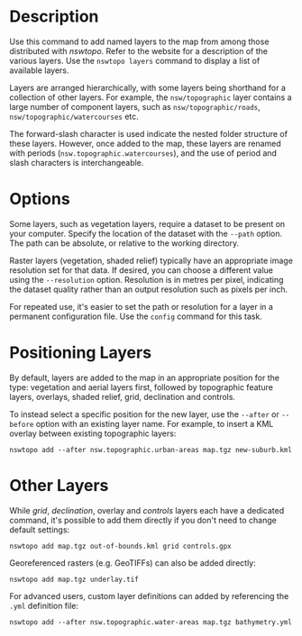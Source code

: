 # Description

Use this command to add named layers to the map from among those distributed with *nswtopo*. Refer to the website for a description of the various layers. Use the `nswtopo layers` command to display a list of available layers.

Layers are arranged hierarchically, with some layers being shorthand for a collection of other layers. For example, the `nsw/topographic` layer contains a large number of component layers, such as `nsw/topographic/roads`, `nsw/topographic/watercourses` etc.

The forward-slash character is used indicate the nested folder structure of these layers. However, once added to the map, these layers are renamed with periods (`nsw.topographic.watercourses`), and the use of period and slash characters is interchangeable.

# Options

Some layers, such as vegetation layers, require a dataset to be present on your computer. Specify the location of the dataset with the `--path` option. The path can be absolute, or relative to the working directory.

Raster layers (vegetation, shaded relief) typically have an appropriate image resolution set for that data. If desired, you can choose a different value using the `--resolution` option. Resolution is in metres per pixel, indicating the dataset quality rather than an output resolution such as pixels per inch.

For repeated use, it's easier to set the path or resolution for a layer in a permanent configuration file. Use the `config` command for this task.

# Positioning Layers

By default, layers are added to the map in an appropriate position for the type: vegetation and aerial layers first, followed by topographic feature layers, overlays, shaded relief, grid, declination and controls.

To instead select a specific position for the new layer, use the `--after` or `--before` option with an existing layer name. For example, to insert a KML overlay between existing topographic layers:

```
nswtopo add --after nsw.topographic.urban-areas map.tgz new-suburb.kml
```

# Other Layers

While *grid*, *declination*, overlay and *controls* layers each have a dedicated command, it's possible to add them directly if you don't need to change default settings:

```
nswtopo add map.tgz out-of-bounds.kml grid controls.gpx
```

Georeferenced rasters (e.g. GeoTIFFs) can also be added directly:

```
nswtopo add map.tgz underlay.tif
```

For advanced users, custom layer definitions can added by referencing the `.yml` definition file:

```
nswtopo add --after nsw.topographic.water-areas map.tgz bathymetry.yml
```
